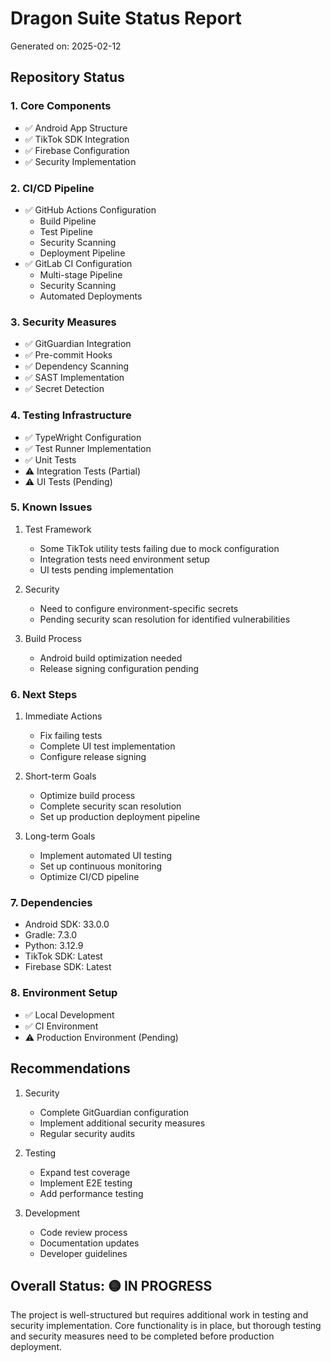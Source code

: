 # Dragon Suite Status Report
Generated on: 2025-02-12

## Repository Status

### 1. Core Components
- ✅ Android App Structure
- ✅ TikTok SDK Integration
- ✅ Firebase Configuration
- ✅ Security Implementation

### 2. CI/CD Pipeline
- ✅ GitHub Actions Configuration
  - Build Pipeline
  - Test Pipeline
  - Security Scanning
  - Deployment Pipeline
- ✅ GitLab CI Configuration
  - Multi-stage Pipeline
  - Security Scanning
  - Automated Deployments

### 3. Security Measures
- ✅ GitGuardian Integration
- ✅ Pre-commit Hooks
- ✅ Dependency Scanning
- ✅ SAST Implementation
- ✅ Secret Detection

### 4. Testing Infrastructure
- ✅ TypeWright Configuration
- ✅ Test Runner Implementation
- ✅ Unit Tests
- ⚠️ Integration Tests (Partial)
- ⚠️ UI Tests (Pending)

### 5. Known Issues
1. Test Framework
   - Some TikTok utility tests failing due to mock configuration
   - Integration tests need environment setup
   - UI tests pending implementation

2. Security
   - Need to configure environment-specific secrets
   - Pending security scan resolution for identified vulnerabilities

3. Build Process
   - Android build optimization needed
   - Release signing configuration pending

### 6. Next Steps
1. Immediate Actions
   - Fix failing tests
   - Complete UI test implementation
   - Configure release signing

2. Short-term Goals
   - Optimize build process
   - Complete security scan resolution
   - Set up production deployment pipeline

3. Long-term Goals
   - Implement automated UI testing
   - Set up continuous monitoring
   - Optimize CI/CD pipeline

### 7. Dependencies
- Android SDK: 33.0.0
- Gradle: 7.3.0
- Python: 3.12.9
- TikTok SDK: Latest
- Firebase SDK: Latest

### 8. Environment Setup
- ✅ Local Development
- ✅ CI Environment
- ⚠️ Production Environment (Pending)

## Recommendations
1. Security
   - Complete GitGuardian configuration
   - Implement additional security measures
   - Regular security audits

2. Testing
   - Expand test coverage
   - Implement E2E testing
   - Add performance testing

3. Development
   - Code review process
   - Documentation updates
   - Developer guidelines

## Overall Status: 🟡 IN PROGRESS
The project is well-structured but requires additional work in testing and security implementation. Core functionality is in place, but thorough testing and security measures need to be completed before production deployment.

